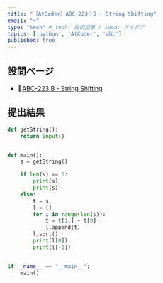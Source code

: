 ```yaml
---
title: "［AtCoder］ABC-223｜B - String Shifting"
emoji: "⌨️"
type: "tech" # tech: 技術記事 / idea: アイデア
topics: ['python', 'AtCoder', 'abc']
published: true
---
```


## 設問ページ

- 🔗[ABC-223 B - String Shifting](https://atcoder.jp/contests/abc223/tasks/abc223_b)

## 提出結果

```python
def getString():
    return input()


def main():
    s = getString()

    if len(s) == 1:
        print(s)
        print(s)
    else:
        t = s
        l = []
        for i in range(len(s)):
            t = t[1:] + t[0]
            l.append(t)
        l.sort()
        print(l[0])
        print(l[-1])


if __name__ == "__main__":
    main()
```
